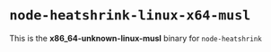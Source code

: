 # `node-heatshrink-linux-x64-musl`

This is the **x86_64-unknown-linux-musl** binary for `node-heatshrink`
